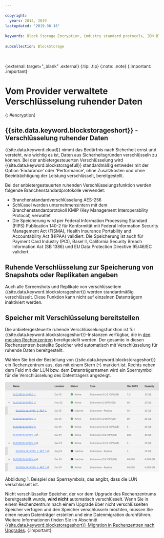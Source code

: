 ```yaml
---

copyright:
  years: 2014, 2019
lastupdated: "2019-06-18"

keywords: Block Storage Encryption, industry standard protocols, IBM Block Storage, LUN, provider-managed encryption

subcollection: BlockStorage

---
```

{:external: target="_blank" .external}
{:tip: .tip}
{:note: .note}
{:important: .important}

# Vom Provider verwaltete Verschlüsselung ruhender Daten
{: #encryption}

## {{site.data.keyword.blockstorageshort}} - Verschlüsselung ruhender Daten

{{site.data.keyword.cloud}} nimmt das Bedürfnis nach Sicherheit ernst und versteht, wie wichtig es ist, Daten aus Sicherheitsgründen verschlüsseln zu können. Bei der anbietergesteuerten Verschlüsselung wird {{site.data.keyword.blockstoragefull}} standardmäßig entweder mit der Option 'Endurance' oder 'Performance', ohne Zusatzkosten und ohne Beeinträchtigung der Leistung verschlüsselt, bereitgestellt.

Bei der anbietergesteuerten ruhenden Verschlüsselungsfunktion werden folgende Branchenstandardprotokolle verwendet:

* Branchenstandardverschlüsselung AES-256
* Schlüssel werden unternehmensintern mit dem Branchenstandardprotokoll KMIP (Key Management Interoperability Protocol) verwaltet
* Die Speicherung wird per Federal Information Processing Standard (FIPS) Publication 140-2 für Konformität mit Federal Information Security Management Act (FISMA), Health Insurance Portability and Accountability Act (HIPAA) validiert. Die Speicherung ist auch für Payment Card Industry (PCI), Basel II, California Security Breach Information Act (SB 1386) und EU Data Protection Directive 95/46/EC validiert.

## Ruhende Verschlüsselung zur Speicherung von Snapshots oder Replikaten angeben  

Auch alle Screenshots und Replikate von verschlüsseltem {{site.data.keyword.blockstorageshort}} werden standardmäßig verschlüsselt. Diese Funktion kann nicht auf einzelnen Datenträgern inaktiviert werden.

## Speicher mit Verschlüsselung bereitstellen

Die anbietergesteuerte ruhende Verschlüsselungsfunktion ist für {{site.data.keyword.blockstorageshort}}-Instanzen verfügbar, die in [den meisten Rechenzentren](/docs/infrastructure/BlockStorage?topic=BlockStorage-selectDC) bereitgestellt werden. Der gesamte in diesen Rechenzentren bestellte Speicher wird automatisch mit Verschlüsselung für ruhende Daten bereitgestellt.

Wählen Sie bei der Bestellung von {{site.data.keyword.blockstorageshort}} ein Rechenzentrum aus, das mit einem Stern (`*`) markiert ist. Rechts neben dem Feld mit der LUN bzw. dem Datenträgernamen wird ein Sperrsymbol für die Verschlüsselung des Datenträgers angezeigt.

![Das Sperrsymbol gibt an, dass die LUN verschlüsselt ist.](/images/encryptedstorage.png)
<caption>Abbildung 1. Beispiel des Sperrsymbols, das angibt, dass die LUN verschlüsselt ist.</caption>



Nicht verschlüsselter Speicher, der vor dem Upgrade des Rechenzentrums bereitgestellt wurde, **wird nicht** automatisch verschlüsselt. Wenn Sie in einem Rechenzentrum nach einem Upgrade über nicht verschlüsselten Speicher verfügen und den Speicher verschlüsseln möchten, müssen Sie einen neuen Datenträger erstellen und eine Datenmigration durchführen. Weitere Informationen finden Sie im Abschnitt [{{site.data.keyword.blockstorageshort}}-Migration in Rechenzentren nach Upgrades](/docs/infrastructure/BlockStorage?topic=BlockStorage-migratestorage).
{:important}
